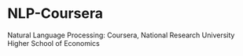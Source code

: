 # NLP-Coursera
Natural Language Processing: Coursera, National Research University Higher School of Economics 
